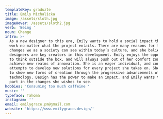 ```yaml
---
templateKey: graduate
title: Emily Michalicka
image: /assets/sloth.jpg
imageHover: /assets/sloth2.jpg
verb: 'Being '
noun: Change
intro: >-
  As a new designer to this era, Emily wants to hold a social impact through her
  work no matter what the project entails. There are many reasons for the
  changes we as a society can see within today’s culture, and she believes that
  designers are key creators in this development. Emily enjoys the opportunity
  to think outside the box, and will always push out of her comfort zone to
  achieve new realms of innovation. She is an eager individual, and continuously
  attempts to develop new solutions for every project she takes on. She strives
  to show new forms of creation through the progressive advancements of
  technology. Design has the power to make an impact, and Emily wants to take
  part in the changes she wishes to see.
hobbies: 'Consuming too much caffeine '
music: ''
typeface: Tahoma
instagram: ''
email: emilygrace.pm@gmail.com
website: 'https://www.emilygrace.design/'
---
```


